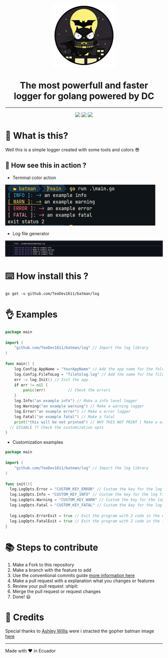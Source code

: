 <div align="center">
  <p>
    <img width="200" src="./docs/batman.png">
  </p>
  <h1>The most powerfull and faster logger for golang powered by DC</h1>
  <hr>
  <img src="https://img.shields.io/github/license/teodev1611/batman?style=flat-square">
  <img src="https://img.shields.io/github/stars/teodev1611/batman?style=social">
  <img src="https://img.shields.io/github/go-mod/go-version/teodev1611/batman/main?filename=go.mod">
</div>

# :thinking: What is this?

Well this is a simple logger created with some tools and colors :sunglasses:

## :eyes: How see this in action ?

- Terminal color action

![Terminal Usage](./docs/terminal_image.png)

- Log file generator

![Log File generator](./docs/log_image.png)

# :keyboard: How install this ?

```
go get -u github.com/TeoDev1611/batman/log
```

# :ok_hand: Examples

```go
package main

import (
	"github.com/TeoDev1611/batman/log" // Import the log library
)

func main() {
	log.Config.AppName = "YourAppName" // Add the app name for the folder to create the logs
	log.Config.FileToLog = "filetolog.log" // Add the name for the file to write the logs ( JSON FORMAT )
	err := log.Init() // Init the app
	if err != nil {
		panic(err)          // Check the errors
	}
	log.Info("an example info") // Make a info level logger
	log.Warning("an example warning") // Make a warning logger
	log.Error("an example error") // Make a error logger
	log.Fatal("an example fatal") // Make a fatal
	print("this will be not printed") // WHY THIS NOT PRINT ( Make a os exit status 2 for the fatal)
  // DISABLE ?? Check the customization opts
}
```

- Customization examples

```go
package main

import (
	"github.com/TeoDev1611/batman/log" // Import the log library
)

func init(){
  log.LogOpts.Error = "CUSTOM_KEY_ERROR" // Custom the key for the log file in the error level DEFAULT: ERROR
  log.LogOpts.Info = "CUSTOM_KEY_INFO" // Custom the key for the log file in the info level DEFAULT: INFO
  log.LogOpts.Warning = "CUSTOM_KEY_WARN" // Custom the key for the log file in the warn level DEFAULT: WARN
  log.LogOpts.Fatal = "CUSTOM_KEY_FATAL" // Custom the key for the log file in the fatal level DEFAULT: FATAL

  log.LogOpts.ErrorExit = true // Exit the program with 2 code in the error logs DEFAULT: false
  log.LogOpts.FatalExit = true // Exit the program with 2 code in the fatal logs DEFAULT: true
}
```

# :books: Steps to contribute

1. Make a Fork to this repository
2. Make a branch with the feature to add
3. Use the conventional commits guide [more information here](https://www.conventionalcommits.org/en/v1.0.0/)
4. Make a pull request with a explanation what you changes or features
5. Review your pull request :shipit:
6. Merge the pull request or request changes
7. Done! :smiley:

# :mega: Credits

Special thanks to [Ashley Willis](https://twitter.com/ashleymcnamara) were i stracted the gopher batman image [here](https://twitter.com/ashleymcnamara/status/879796984491540480/photo/2)

---

Made with :heart: in Ecuador
